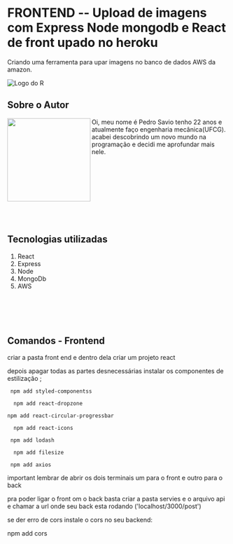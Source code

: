 # FRONTEND -- Upload de imagens com Express Node mongodb e React de front upado no heroku



Criando uma ferramenta para upar imagens no banco de dados AWS da amazon.



![Logo do R](https://lh3.googleusercontent.com/pw/AM-JKLXCYDqTshx4oIlkzkGAB1vUjcfCqXeCZGgNKWuBOOuMBuaTBIk1LbirIcz2uHdhPppkZkdcLSKkl7nXMVGOLQmkLtMnFhpHCBEWXinMm3kqfCbePmKiHcsrF33kWPQ7Qo8BGH3G49_HElNWxJOlaSbwew=w856-h894-no?authuser=0)

## Sobre o Autor
<img align="left" width="190" height="190" margin-right="150px" src="https://lh3.googleusercontent.com/pw/AM-JKLXhmwZXlDQxwQTG3f0HIUpyh4Yg5oyRCR9GZ09GVuaEGe2umH6R6TAYJeJgWCVEKROa7pQgbFVBQEaOwJ3VLGoNpDcTJ1p0yTvwLK0CJf7q9xh7Xnf1sS-vG7temrijQpiRitZC-c9e7THtDNVI5FQPkA=w169-h154-no?authuser=0"> Oi, meu nome é Pedro Savio tenho 22 anos e atualmente faço engenharia mecânica(UFCG). acabei descobrindo um novo mundo na programação e decidi me aprofundar mais nele.

## <br /><br /> <br /><br /><br /><br />Tecnologias utilizadas
1. React
2. Express
3. Node
4. MongoDb
5.  AWS

## <br /><br /><br /> Comandos - Frontend

 criar a pasta front end e dentro dela criar um projeto react 

depois apagar todas as partes desnecessárias instalar os componentes de estilização ;

 	 npm add styled-componentss

	  npm add react-dropzone

  	npm add react-circular-progressbar

	  npm add react-icons

 	 npm add lodash

	  npm add filesize

 	 npm add axios


  important lembrar de abrir os dois terminais um para o front e outro para o back



pra poder ligar o front om o back basta criar a pasta servies e o arquivo api e chamar a url onde seu back esta rodando ('localhost/3000/post')

se der erro de cors instale o cors no seu backend:

  npm add cors